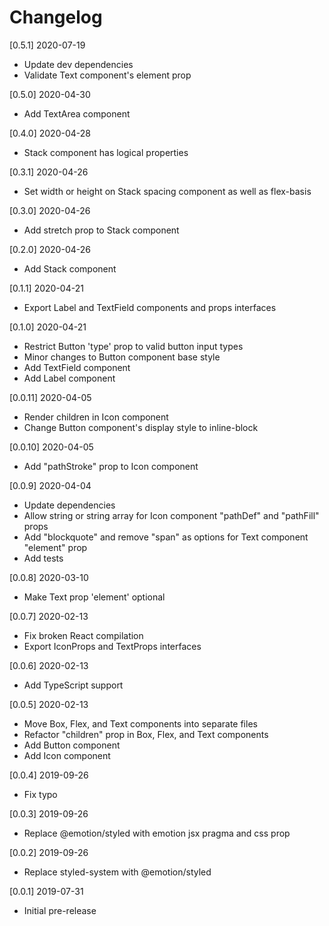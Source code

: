 # Changelog

[0.5.1] 2020-07-19

- Update dev dependencies
- Validate Text component's element prop

[0.5.0] 2020-04-30

- Add TextArea component

[0.4.0] 2020-04-28

- Stack component has logical properties

[0.3.1] 2020-04-26

- Set width or height on Stack spacing component as well as flex-basis

[0.3.0] 2020-04-26

- Add stretch prop to Stack component

[0.2.0] 2020-04-26

- Add Stack component

[0.1.1] 2020-04-21

- Export Label and TextField components and props interfaces

[0.1.0] 2020-04-21

- Restrict Button 'type' prop to valid button input types
- Minor changes to Button component base style
- Add TextField component
- Add Label component

[0.0.11] 2020-04-05

- Render children in Icon component
- Change Button component's display style to inline-block

[0.0.10] 2020-04-05

- Add "pathStroke" prop to Icon component

[0.0.9] 2020-04-04

- Update dependencies
- Allow string or string array for Icon component "pathDef" and "pathFill" props
- Add "blockquote" and remove "span" as options for Text component "element" prop
- Add tests

[0.0.8] 2020-03-10

- Make Text prop 'element' optional

[0.0.7] 2020-02-13

- Fix broken React compilation
- Export IconProps and TextProps interfaces

[0.0.6] 2020-02-13

- Add TypeScript support

[0.0.5] 2020-02-13

- Move Box, Flex, and Text components into separate files
- Refactor "children" prop in Box, Flex, and Text components
- Add Button component
- Add Icon component

[0.0.4] 2019-09-26

- Fix typo

[0.0.3] 2019-09-26

- Replace @emotion/styled with emotion jsx pragma and css prop

[0.0.2] 2019-09-26

- Replace styled-system with @emotion/styled

[0.0.1] 2019-07-31

- Initial pre-release
